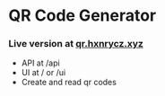 # QR Code Generator
### Live version at [qr.hxnrycz.xyz](https://qr.hxnrycz.xyz)

- API at /api
- UI at / or /ui
- Create and read qr codes
